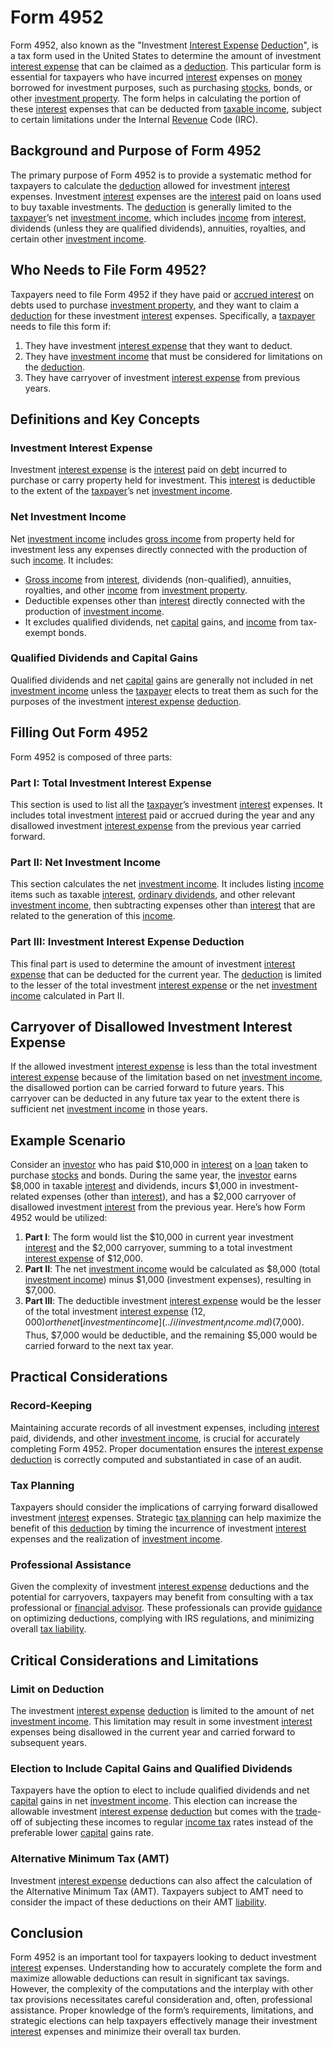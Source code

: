 # Form 4952

Form 4952, also known as the "Investment [Interest Expense](../i/interest_expense.md) [Deduction](../d/deduction.md)", is a tax form used in the United States to determine the amount of investment [interest expense](../i/interest_expense.md) that can be claimed as a [deduction](../d/deduction.md). This particular form is essential for taxpayers who have incurred [interest](../i/interest.md) expenses on [money](../m/money.md) borrowed for investment purposes, such as purchasing [stocks](../s/stock.md), bonds, or other [investment property](../i/investment_property.md). The form helps in calculating the portion of these [interest](../i/interest.md) expenses that can be deducted from [taxable income](../t/taxable_income.md), subject to certain limitations under the Internal [Revenue](../r/revenue.md) Code (IRC).

## Background and Purpose of Form 4952

The primary purpose of Form 4952 is to provide a systematic method for taxpayers to calculate the [deduction](../d/deduction.md) allowed for investment [interest](../i/interest.md) expenses. Investment [interest](../i/interest.md) expenses are the [interest](../i/interest.md) paid on loans used to buy taxable investments. The [deduction](../d/deduction.md) is generally limited to the [taxpayer](../t/taxpayer.md)’s net [investment income](../i/investment_income.md), which includes [income](../i/income.md) from [interest](../i/interest.md), dividends (unless they are qualified dividends), annuities, royalties, and certain other [investment income](../i/investment_income.md).

## Who Needs to File Form 4952?

Taxpayers need to file Form 4952 if they have paid or [accrued interest](../a/accrued_interest.md) on debts used to purchase [investment property](../i/investment_property.md), and they want to claim a [deduction](../d/deduction.md) for these investment [interest](../i/interest.md) expenses. Specifically, a [taxpayer](../t/taxpayer.md) needs to file this form if:

1. They have investment [interest expense](../i/interest_expense.md) that they want to deduct.
2. They have [investment income](../i/investment_income.md) that must be considered for limitations on the [deduction](../d/deduction.md).
3. They have carryover of investment [interest expense](../i/interest_expense.md) from previous years.

## Definitions and Key Concepts

### Investment Interest Expense

Investment [interest expense](../i/interest_expense.md) is the [interest](../i/interest.md) paid on [debt](../d/debt.md) incurred to purchase or carry property held for investment. This [interest](../i/interest.md) is deductible to the extent of the [taxpayer](../t/taxpayer.md)’s net [investment income](../i/investment_income.md).

### Net Investment Income

Net [investment income](../i/investment_income.md) includes [gross income](../g/gross_income.md) from property held for investment less any expenses directly connected with the production of such [income](../i/income.md). It includes:

- [Gross income](../g/gross_income.md) from [interest](../i/interest.md), dividends (non-qualified), annuities, royalties, and other [income](../i/income.md) from [investment property](../i/investment_property.md).
- Deductible expenses other than [interest](../i/interest.md) directly connected with the production of [investment income](../i/investment_income.md).
- It excludes qualified dividends, net [capital](../c/capital.md) gains, and [income](../i/income.md) from tax-exempt bonds.

### Qualified Dividends and Capital Gains

Qualified dividends and net [capital](../c/capital.md) gains are generally not included in net [investment income](../i/investment_income.md) unless the [taxpayer](../t/taxpayer.md) elects to treat them as such for the purposes of the investment [interest expense](../i/interest_expense.md) [deduction](../d/deduction.md).

## Filling Out Form 4952

Form 4952 is composed of three parts:

### Part I: Total Investment Interest Expense

This section is used to list all the [taxpayer](../t/taxpayer.md)’s investment [interest](../i/interest.md) expenses. It includes total investment [interest](../i/interest.md) paid or accrued during the year and any disallowed investment [interest expense](../i/interest_expense.md) from the previous year carried forward.

### Part II: Net Investment Income

This section calculates the net [investment income](../i/investment_income.md). It includes listing [income](../i/income.md) items such as taxable [interest](../i/interest.md), [ordinary dividends](../o/ordinary_dividends.md), and other relevant [investment income](../i/investment_income.md), then subtracting expenses other than [interest](../i/interest.md) that are related to the generation of this [income](../i/income.md).

### Part III: Investment Interest Expense Deduction

This final part is used to determine the amount of investment [interest expense](../i/interest_expense.md) that can be deducted for the current year. The [deduction](../d/deduction.md) is limited to the lesser of the total investment [interest expense](../i/interest_expense.md) or the net [investment income](../i/investment_income.md) calculated in Part II.

## Carryover of Disallowed Investment Interest Expense

If the allowed investment [interest expense](../i/interest_expense.md) is less than the total investment [interest expense](../i/interest_expense.md) because of the limitation based on net [investment income](../i/investment_income.md), the disallowed portion can be carried forward to future years. This carryover can be deducted in any future tax year to the extent there is sufficient net [investment income](../i/investment_income.md) in those years.

## Example Scenario

Consider an [investor](../i/investor.md) who has paid $10,000 in [interest](../i/interest.md) on a [loan](../l/loan.md) taken to purchase [stocks](../s/stock.md) and bonds. During the same year, the [investor](../i/investor.md) earns $8,000 in taxable [interest](../i/interest.md) and dividends, incurs $1,000 in investment-related expenses (other than [interest](../i/interest.md)), and has a $2,000 carryover of disallowed investment [interest](../i/interest.md) from the previous year. Here’s how Form 4952 would be utilized:

1. **Part I**: The form would list the $10,000 in current year investment [interest](../i/interest.md) and the $2,000 carryover, summing to a total investment [interest expense](../i/interest_expense.md) of $12,000.
2. **Part II**: The net [investment income](../i/investment_income.md) would be calculated as $8,000 (total [investment income](../i/investment_income.md)) minus $1,000 (investment expenses), resulting in $7,000.
3. **Part III**: The deductible investment [interest expense](../i/interest_expense.md) would be the lesser of the total investment [interest expense](../i/interest_expense.md) ($12,000) or the net [investment income](../i/investment_income.md) ($7,000). Thus, $7,000 would be deductible, and the remaining $5,000 would be carried forward to the next tax year.

## Practical Considerations

### Record-Keeping

Maintaining accurate records of all investment expenses, including [interest](../i/interest.md) paid, dividends, and other [investment income](../i/investment_income.md), is crucial for accurately completing Form 4952. Proper documentation ensures the [interest expense](../i/interest_expense.md) [deduction](../d/deduction.md) is correctly computed and substantiated in case of an audit.

### Tax Planning

Taxpayers should consider the implications of carrying forward disallowed investment [interest](../i/interest.md) expenses. Strategic [tax planning](../t/tax_planning.md) can help maximize the benefit of this [deduction](../d/deduction.md) by timing the incurrence of investment [interest](../i/interest.md) expenses and the realization of [investment income](../i/investment_income.md).

### Professional Assistance

Given the complexity of investment [interest expense](../i/interest_expense.md) deductions and the potential for carryovers, taxpayers may benefit from consulting with a tax professional or [financial advisor](../f/financial_advisor.md). These professionals can provide [guidance](../g/guidance.md) on optimizing deductions, complying with IRS regulations, and minimizing overall [tax liability](../t/tax_liability.md).

## Critical Considerations and Limitations

### Limit on Deduction

The investment [interest expense](../i/interest_expense.md) [deduction](../d/deduction.md) is limited to the amount of net [investment income](../i/investment_income.md). This limitation may result in some investment [interest](../i/interest.md) expenses being disallowed in the current year and carried forward to subsequent years.

### Election to Include Capital Gains and Qualified Dividends

Taxpayers have the option to elect to include qualified dividends and net [capital](../c/capital.md) gains in net [investment income](../i/investment_income.md). This election can increase the allowable investment [interest expense](../i/interest_expense.md) [deduction](../d/deduction.md) but comes with the [trade](../t/trade.md)-off of subjecting these incomes to regular [income tax](../i/income_tax.md) rates instead of the preferable lower [capital](../c/capital.md) gains rate.

### Alternative Minimum Tax (AMT)

Investment [interest expense](../i/interest_expense.md) deductions can also affect the calculation of the Alternative Minimum Tax (AMT). Taxpayers subject to AMT need to consider the impact of these deductions on their AMT [liability](../l/liability.md).

## Conclusion

Form 4952 is an important tool for taxpayers looking to deduct investment [interest](../i/interest.md) expenses. Understanding how to accurately complete the form and maximize allowable deductions can result in significant tax savings. However, the complexity of the computations and the interplay with other tax provisions necessitates careful consideration and, often, professional assistance. Proper knowledge of the form’s requirements, limitations, and strategic elections can help taxpayers effectively manage their investment [interest](../i/interest.md) expenses and minimize their overall tax burden.